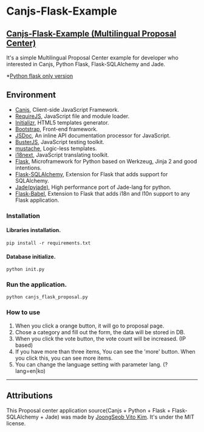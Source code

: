 # Canjs-Flask-Example

## [Canjs-Flask-Example (Multilingual Proposal Center)](https://github.com/dorajistyle/canjs-flask-example)


It's a simple Multilingual Proposal Center example for developer who interested in Canjs, Python Flask, Flask-SQLAlchemy and Jade.

*[Python flask only version](https://github.com/dorajistyle/proposal_center_python_flask_sqlalchemy_jade)

## Environment
* [Canjs](http://canjs.com/), Client-side JavaScript Framework.
* [RequireJS](http://requirejs.org/), JavaScript file and module loader.
* [Initializr](http://www.initializr.com/), HTML5 templates generator.
* [Bootstrap](http://twitter.github.io/bootstrap/), Front-end framework.
* [JSDoc](https://github.com/jsdoc3/jsdoc), An inline API documentation processor for JavaScript.
* [BusterJS](http://docs.busterjs.org/en/latest/#), JavaScript testing toolkit.
* [mustache](http://mustache.github.io/), Logic-less templates.
* [i18next](http://i18next.com/), JavaScript translating toolkit.
* [Flask](http://flask.pocoo.org/), Microframework for Python based on Werkzeug, Jinja 2 and good intentions.
* [Flask-SQLAlchemy](http://pythonhosted.org/Flask-SQLAlchemy/), Extension for Flask that adds support for SQLAlchemy.
* [Jade(pyjade)](https://github.com/SyrusAkbary/pyjade), High performance port of Jade-lang for python.
* [Flask-Babel](http://pythonhosted.org/Flask-Babel/), Extension to Flask that adds i18n and l10n support to any Flask application.

### Installation

#### Libraries installation.
    pip install -r requirements.txt

#### Database initialize.
    python init.py

### Run the application.

    python canjs_flask_proposal.py

### How to use
1. When you click a orange button, it will go to proposal page.
2. Chose a category and fill out the form, the data will be stored in DB.
3. When you click the vote button, the vote count will be increased. (IP based)
4. If you have more than three items, You can see the 'more' button. When you click this, you can see more items.
5. You can change the language setting with parameter lang. (?lang=en|ko)

________________________

## Attributions

This Proposal center application source(Canjs + Python + Flask + Flask-SQLAlchemy + Jade) was made by [JoongSeob Vito Kim](http://www.dorajistyle.pe.kr/p/about-me.html).
It's under the MIT license.
